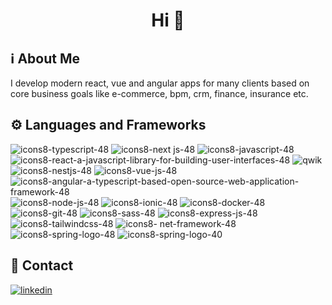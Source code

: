 <div align="center">
  <h1>Hi 👋</h1>
</div>

## ℹ️ About Me
I develop modern react, vue and angular apps for many clients based on core business goals like e-commerce, bpm, crm, finance, insurance etc.

## ⚙️ Languages and Frameworks
![icons8-typescript-48](https://user-images.githubusercontent.com/45968094/203043027-9cc1cf7e-04d1-4e45-8e09-f0d7761c6737.png)
![icons8-next js-48](https://user-images.githubusercontent.com/45968094/203047524-e0e312fc-21e9-44e4-819f-dbd0c452cc66.png)
![icons8-javascript-48](https://user-images.githubusercontent.com/45968094/203042816-8f26a9f2-81e2-4cb0-ac08-87af62726dcf.png)
![icons8-react-a-javascript-library-for-building-user-interfaces-48](https://user-images.githubusercontent.com/45968094/203042583-d3b80289-dc3a-4f58-bc24-5b5166528226.png)
![qwik](https://user-images.githubusercontent.com/12871066/203301408-cc3e44d7-ea14-4f05-b58d-7dc5ac3ccd44.png)
![icons8-nestjs-48](https://user-images.githubusercontent.com/12871066/203299984-5583ef07-9e87-4abe-a1bb-4b9b94aaf8cb.png)
![icons8-vue-js-48](https://user-images.githubusercontent.com/45968094/203042691-bcb05ca0-f7b6-467b-8aaa-76be2e26d25c.png)
![icons8-angular-a-typescript-based-open-source-web-application-framework-48](https://user-images.githubusercontent.com/45968094/203046477-830acc83-a4f8-4da8-895f-8034fc03a864.png)
![icons8-node-js-48](https://user-images.githubusercontent.com/45968094/203046248-588f39c1-5a29-4da4-908b-710e8299ec0d.png)
![icons8-ionic-48](https://user-images.githubusercontent.com/45968094/203043187-2ff28bf4-42e6-4220-93c7-ad28a3090bcc.png)
![icons8-docker-48](https://user-images.githubusercontent.com/45968094/203043265-7a26035a-2768-4829-91bd-ea99ab25fb37.png)
![icons8-git-48](https://user-images.githubusercontent.com/45968094/203043935-7671e4b3-0559-4e62-b9d9-db056d7d37f6.png)
![icons8-sass-48](https://user-images.githubusercontent.com/45968094/203043940-6f4b8bf6-b16e-44c5-b140-03fa9727c6b1.png)
![icons8-express-js-48](https://user-images.githubusercontent.com/45968094/203043951-0565fd61-d8fb-4944-9cc3-c7c68a2ca839.png)
![icons8-tailwindcss-48](https://user-images.githubusercontent.com/45968094/203045012-0ae77ac9-affc-4993-829c-a85a8018a0d4.png)
![icons8- net-framework-48](https://user-images.githubusercontent.com/12871066/203300444-9d088d23-a0e6-42d6-a0a5-5df96c3cc032.png)
![icons8-spring-logo-48](https://user-images.githubusercontent.com/12871066/203300452-74722f4f-76a1-4180-bcc1-85724cf0c290.png)
![icons8-spring-logo-40](https://user-images.githubusercontent.com/12871066/203300503-26ec39b0-9b43-44a7-b668-66dd6667344c.png)


## 📧 Contact
<a href="https://www.linkedin.com/in/omrumbakitemiz"> <img src="https://user-images.githubusercontent.com/45968094/203048882-d22f9340-dbaa-4f37-866c-8884846cf135.png" alt="linkedin" /></a>
